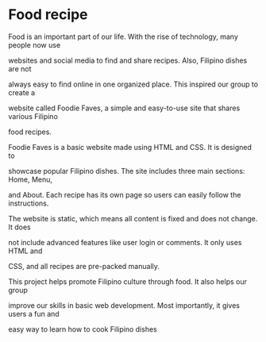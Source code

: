 # Food recipe
Food is an important part of our life. With the rise of technology, many people now use 

websites and social media to find and share recipes. Also, Filipino dishes are not 

always easy to find online in one organized place. This inspired our group to create a 

website called Foodie Faves, a simple and easy-to-use site that shares various Filipino 

food recipes.

Foodie Faves is a basic website made using HTML and CSS. It is designed to 

showcase popular Filipino dishes. The site includes three main sections: Home, Menu, 

and About. Each recipe has its own page so users can easily follow the instructions.

The website is static, which means all content is fixed and does not change. It does 

not include advanced features like user login or comments. It only uses HTML and 

CSS, and all recipes are pre-packed manually.

This project helps promote Filipino culture through food. It also helps our group 

improve our skills in basic web development. Most importantly, it gives users a fun and 

easy way to learn how to cook Filipino dishes
